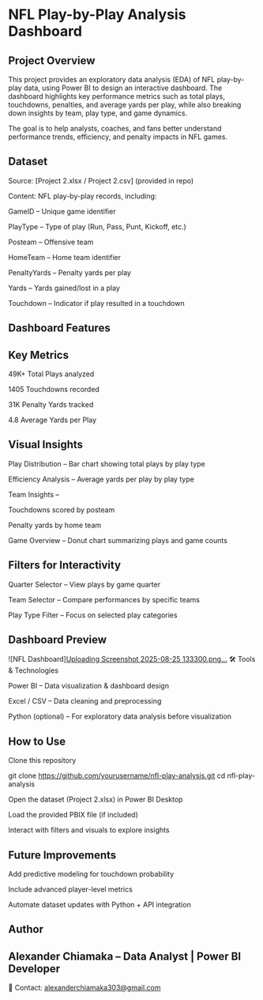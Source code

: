 # NFL Play-by-Play Analysis Dashboard
## Project Overview

This project provides an exploratory data analysis (EDA) of NFL play-by-play data, using Power BI to design an interactive dashboard. The dashboard highlights key performance metrics such as total plays, touchdowns, penalties, and average yards per play, while also breaking down insights by team, play type, and game dynamics.

The goal is to help analysts, coaches, and fans better understand performance trends, efficiency, and penalty impacts in NFL games.

## Dataset

Source: [Project 2.xlsx / Project 2.csv] (provided in repo)

Content: NFL play-by-play records, including:

GameID – Unique game identifier

PlayType – Type of play (Run, Pass, Punt, Kickoff, etc.)

Posteam – Offensive team

HomeTeam – Home team identifier

PenaltyYards – Penalty yards per play

Yards – Yards gained/lost in a play

Touchdown – Indicator if play resulted in a touchdown

## Dashboard Features
## Key Metrics

49K+ Total Plays analyzed

1405 Touchdowns recorded

31K Penalty Yards tracked

4.8 Average Yards per Play

## Visual Insights

Play Distribution – Bar chart showing total plays by play type

Efficiency Analysis – Average yards per play by play type

Team Insights –

Touchdowns scored by posteam

Penalty yards by home team

Game Overview – Donut chart summarizing plays and game counts

## Filters for Interactivity

Quarter Selector – View plays by game quarter

Team Selector – Compare performances by specific teams

Play Type Filter – Focus on selected play categories

## Dashboard Preview
![NFL Dashboard][Uploading Screenshot 2025-08-25 133300.png…]()
🛠 Tools & Technologies

Power BI – Data visualization & dashboard design


Excel / CSV – Data cleaning and preprocessing

Python (optional) – For exploratory data analysis before visualization

## How to Use

Clone this repository

git clone https://github.com/yourusername/nfl-play-analysis.git
cd nfl-play-analysis


Open the dataset (Project 2.xlsx) in Power BI Desktop

Load the provided PBIX file (if included)

Interact with filters and visuals to explore insights

## Future Improvements

Add predictive modeling for touchdown probability

Include advanced player-level metrics

Automate dataset updates with Python + API integration

## Author

## Alexander Chiamaka – Data Analyst | Power BI Developer

📧 Contact: alexanderchiamaka303@gmail.com
